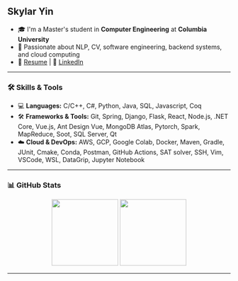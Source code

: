 

<!--
**Alphnia/Alphnia** is a ✨ _special_ ✨ repository because its `README.md` (this file) appears on your GitHub profile.

Here are some ideas to get you started:

- 🔭 I’m currently working on ...
- 🌱 I’m currently learning ...
- 👯 I’m looking to collaborate on ...
- 🤔 I’m looking for help with ...
- 💬 Ask me about ...
- 📫 How to reach me: ...
- 😄 Pronouns: ...
- ⚡ Fun fact: ...
-->
## Skylar Yin

* 🎓 I'm a Master's student in **Computer Engineering** at **Columbia University**  
* 💼 Passionate about NLP, CV, software engineering, backend systems, and cloud computing
* 📄 [Resume](https://docs.google.com/document/d/1ia5kFsShCLOBU4wdf4Vcr_wp3dq35sgKNM9CMJvHIEU/edit?usp=sharing) | 🔗 [LinkedIn](https://www.linkedin.com/in/skylar-yi-yin-501470326/)

---


### 🛠️ Skills & Tools

- 💻 **Languages:** C/C++, C#, Python, Java, SQL, Javascript, Coq 
- 🛠️ **Frameworks & Tools:** Git, Spring, Django, Flask, React, Node.js, .NET Core, Vue.js, Ant Design Vue, MongoDB Atlas, Pytorch, Spark, MapReduce, Soot, SQL Server, Qt
- ☁️ **Cloud & DevOps:** AWS, GCP, Google Colab, Docker, Maven, Gradle, JUnit, Cmake, Conda, Postman, GitHub Actions, SAT solver, SSH, Vim, VSCode, WSL, DataGrip, Jupyter Notebook

---

### 📊 GitHub Stats

<p align="center">
  <img src="https://github-readme-stats.vercel.app/api?username=Alphnia&show_icons=true&theme=default" height="150"/>
  <img src="https://github-readme-stats.vercel.app/api/top-langs/?username=Alphnia&layout=compact&theme=default" height="150"/>
</p>

---

